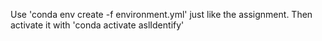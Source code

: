 
Use 'conda env create -f environment.yml' just like the assignment.
Then activate it with 'conda activate aslIdentify'